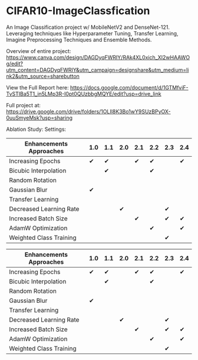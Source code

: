 # CIFAR10-ImageClassfication
An Image Classification project w/ MobileNetV2 and DenseNet-121. Leveraging techniques like Hyperparameter Tuning, Transfer Learning, Imagine Preprocessing Techniques and Ensemble Methods. 

Overview of entire project: https://www.canva.com/design/DAGDyqFWRIY/RAk4XL0xich_XI2wHAAWOg/edit?utm_content=DAGDyqFWRIY&utm_campaign=designshare&utm_medium=link2&utm_source=sharebutton

View the Full Report here: https://docs.google.com/document/d/1GTMfviF-TvSTIBa5T1_in5LMp3R-I0pt0QUzbbgMQYE/edit?usp=drive_link

Full project at: https://drive.google.com/drive/folders/1OLIl8K3Bo1wY9SUzBPyOX-0uuSmyeMsk?usp=sharing

Ablation Study: 
Settings: 

| Enhancements Approaches     | 1.0 | 1.1 | 2.0 | 2.1 | 2.2 | 2.3 | 2.4 |
|-----------------------------|-----|-----|-----|-----|-----|-----|-----|
| Increasing Epochs           | ✔   | ✔   |     | ✔   | ✔   |     | ✔   |
| Bicubic Interpolation       |     | ✔   |     |     | ✔   |     |     |
| Random Rotation             |     |     |     |     |     |     |     |
| Gaussian Blur               | ✔   |     |     |     |     |     |     |
| Transfer Learning           |     |     |     |     |     |     |     |
| Decreased Learning Rate     |     |     | ✔   |     |     | ✔   |     |
| Increased Batch Size        |     |     |     | ✔   |     | ✔   | ✔   |
| AdamW Optimization          |     |     |     |     | ✔   |     | ✔   |
| Weighted Class Training     |     |     |     |     |     | ✔   |     |

<table>
    <thead>
        <tr>
            <th>Enhancements Approaches</th>
            <th>1.0</th>
            <th>1.1</th>
            <th>2.0</th>
            <th>2.1</th>
            <th>2.2</th>
            <th>2.3</th>
            <th>2.4</th>
        </tr>
    </thead>
    <tbody>
        <tr>
            <td>Increasing Epochs</td>
            <td>✔</td>
            <td>✔</td>
            <td></td>
            <td>✔</td>
            <td>✔</td>
            <td></td>
            <td>✔</td>
        </tr>
        <tr>
            <td>Bicubic Interpolation</td>
            <td></td>
            <td>✔</td>
            <td></td>
            <td></td>
            <td>✔</td>
            <td></td>
            <td></td>
        </tr>
        <tr>
            <td>Random Rotation</td>
            <td></td>
            <td></td>
            <td></td>
            <td></td>
            <td></td>
            <td></td>
            <td></td>
        </tr>
        <tr>
            <td>Gaussian Blur</td>
            <td>✔</td>
            <td></td>
            <td></td>
            <td></td>
            <td></td>
            <td></td>
            <td></td>
        </tr>
        <tr>
            <td>Transfer Learning</td>
            <td></td>
            <td></td>
            <td></td>
            <td></td>
            <td></td>
            <td></td>
            <td></td>
        </tr>
        <tr>
            <td>Decreased Learning Rate</td>
            <td></td>
            <td></td>
            <td>✔</td>
            <td></td>
            <td></td>
            <td>✔</td>
            <td></td>
        </tr>
        <tr>
            <td>Increased Batch Size</td>
            <td></td>
            <td></td>
            <td></td>
            <td>✔</td>
            <td></td>
            <td>✔</td>
            <td>✔</td>
        </tr>
        <tr>
            <td>AdamW Optimization</td>
            <td></td>
            <td></td>
            <td></td>
            <td></td>
            <td>✔</td>
            <td></td>
            <td>✔</td>
        </tr>
        <tr>
            <td>Weighted Class Training</td>
            <td></td>
            <td></td>
            <td></td>
            <td></td>
            <td></td>
            <td>✔</td>
            <td></td>
        </tr>
    </tbody>
</table>
